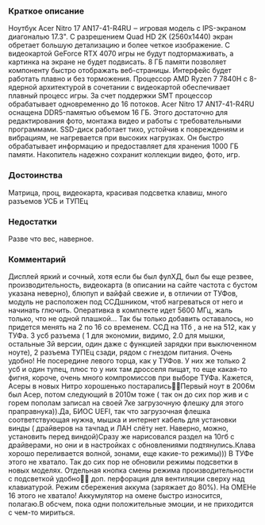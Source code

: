 ### **Краткое описание**
Ноутбук Acer Nitro 17 AN17-41-R4RU ‒ игровая модель с IPS-экраном диагональю 17.3". С разрешением Quad HD 2K (2560x1440) экран обретает большую детализацию и более четкое изображение. С видеокартой GeForce RTX 4070 игры не будут подтормаживать, а картинка на экране не будет подвисать. 8 ГБ памяти позволяет компоненту быстро отображать веб-страницы. Интерфейс будет работать плавно и без торможения.  Процессор AMD Ryzen 7 7840H с 8-ядерной архитектурой в сочетании с видеокартой обеспечивает плавный процесс игры. За счет поддержки SMT процессор обрабатывает одновременно до 16 потоков. Acer Nitro 17 AN17-41-R4RU оснащена DDR5-памятью объемом 16 ГБ. Этого достаточно для редактирования фото, монтажа видео и работы с требовательными программами. SSD-диск работает тихо, устойчив к повреждениям и вибрациям, не нагревается при высоких нагрузках. Он быстро обрабатывает информацию и предоставляет для хранения 1000 ГБ памяти. Накопитель надежно сохранит коллекции видео, фото, игр.

### **Достоинства**
Матрица, проц, видеокарта, красивая подсветка клавиш, много разъемов УСБ и ТУПЕц

### **Недостатки**
Разве что вес, наверное.

### **Комментарий**
Дисплей яркий и сочный, хотя если бы был фулХД, был бы еще резвее, производительность, видеокарта (в описании на сайте частота с бустом указана неверно), блюпуп и вайфай свежие и, в отличии от ТУФов, модуль не расположен под ССДшником, чтоб нагреваться от него и начинать глючить. Оперативка в комплекте идет 5600 МГц, жаль только, что не одной плашкой... Так бы только добавить оставалось, но придется менять на 2 по 16 со временем. ССД на 1Тб , а не на 512, как у ТУФа. 3 усб разъема ( 1 для экономии, видимо, 2.0 для мышки, остальные 3й версии, один даже с функцией зарядки при выключенном ноуте), 2 разъема ТУПЕц сзади, рядом с гнездом питания. Очень удобно! Не посередине левого торца, как у ТУФов. У них же только 2 усб и один тупец, плюс то у них там дросселя пищат, то еще какая-то фигня, короче, очень много компромиссов при выборе ТУФа. Кажется, Асеры в новых Нитро хорошенько постарались👍🏼Первый ноут в 2006м был Асер, потом следующий в 2010м тоже ( так он до сих пор жив и с горем пополам записал на своей 7ке загрузочную флешку для этого праправнука)).Да, БИОС UEFI, так что загрузочная флешка соответствующая нужна, мышка и интернет кабель для установки винды ( драйверов на тачпад и ЛАН слёту нет. Наверно, можно, установить перед виндой)Сразу же нарисовался раздел на 10гб с драйверами, но они и в настройках с обновлениями подтянулись.Клава хорошо переливается волной, зонами, еще какие-то режимы))) В ТУФе этого не хватало. Так до сих пор не обновили режимы подсветки в новых моделях. Отдельная кнопка смены режима производительности с подсветкой удобно👍🏼 доп. перфорация для вентиляции сверху над клавиатурой. Режим сбережения аккума (заряжает до 80%). На ОМЕНе 16 этого не хватало! Аккумулятор на омене быстро износится, полагаю.В обсчем, пока одни положительные эмоции, и не приходится с чем-то мириться.
